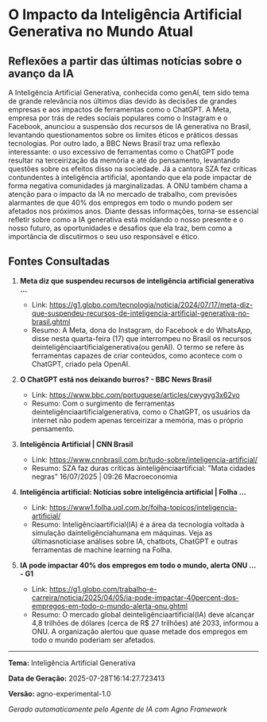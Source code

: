 # O Impacto da Inteligência Artificial Generativa no Mundo Atual

## Reflexões a partir das últimas notícias sobre o avanço da IA

A Inteligência Artificial Generativa, conhecida como genAI, tem sido tema de grande relevância nos últimos dias devido às decisões de grandes empresas e aos impactos de ferramentas como o ChatGPT. A Meta, empresa por trás de redes sociais populares como o Instagram e o Facebook, anunciou a suspensão dos recursos de IA generativa no Brasil, levantando questionamentos sobre os limites éticos e práticos dessas tecnologias. Por outro lado, a BBC News Brasil traz uma reflexão interessante: o uso excessivo de ferramentas como o ChatGPT pode resultar na terceirização da memória e até do pensamento, levantando questões sobre os efeitos disso na sociedade. Já a cantora SZA fez críticas contundentes à inteligência artificial, apontando que ela pode impactar de forma negativa comunidades já marginalizadas. A ONU também chama a atenção para o impacto da IA no mercado de trabalho, com previsões alarmantes de que 40% dos empregos em todo o mundo podem ser afetados nos próximos anos. Diante dessas informações, torna-se essencial refletir sobre como a IA generativa está moldando o nosso presente e o nosso futuro, as oportunidades e desafios que ela traz, bem como a importância de discutirmos o seu uso responsável e ético.

## Fontes Consultadas

1. **Meta diz que suspendeu recursos de inteligência artificial generativa ...**
   - Link: https://g1.globo.com/tecnologia/noticia/2024/07/17/meta-diz-que-suspendeu-recursos-de-inteligencia-artificial-generativa-no-brasil.ghtml
   - Resumo: A Meta, dona do Instagram, do Facebook e do WhatsApp, disse nesta quarta-feira (17) que interrompeu no Brasil os recursos deinteligênciaartificialgenerativa(ou genAI). O termo se refere às ferramentas capazes de criar conteúdos, como acontece com o ChatGPT, criado pela OpenAI.

2. **O ChatGPT está nos deixando burros? - BBC News Brasil**
   - Link: https://www.bbc.com/portuguese/articles/cwygyg3x62vo
   - Resumo: Com o surgimento de ferramentas deinteligênciaartificialgenerativa, como o ChatGPT, os usuários da internet não podem apenas terceirizar a memória, mas o próprio pensamento.

3. **Inteligência Artificial | CNN Brasil**
   - Link: https://www.cnnbrasil.com.br/tudo-sobre/inteligencia-artificial/
   - Resumo: SZA faz duras críticas àinteligênciaartificial: "Mata cidades negras" 16/07/2025 | 09:26 Macroeconomia

4. **Inteligência artificial: Notícias sobre inteligência artificial | Folha ...**
   - Link: https://www1.folha.uol.com.br/folha-topicos/inteligencia-artificial/
   - Resumo: Inteligênciaartificial(IA) é a área da tecnologia voltada à simulação dainteligênciahumana em máquinas. Veja as últimasnotíciase análises sobre IA, chatbots, ChatGPT e outras ferramentas de machine learning na Folha.

5. **IA pode impactar 40% dos empregos em todo o mundo, alerta ONU ... - G1**
   - Link: https://g1.globo.com/trabalho-e-carreira/noticia/2025/04/05/ia-pode-impactar-40percent-dos-empregos-em-todo-o-mundo-alerta-onu.ghtml
   - Resumo: O mercado global deinteligênciaartificial(IA) deve alcançar 4,8 trilhões de dólares (cerca de R$ 27 trilhões) até 2033, informou a ONU. A organização alertou que quase metade dos empregos em todo o mundo poderiam ser afetados.

---

**Tema:** Inteligência Artificial Generativa

**Data de Geração:** 2025-07-28T16:14:27.723413

**Versão:** agno-experimental-1.0

*Gerado automaticamente pelo Agente de IA com Agno Framework*
